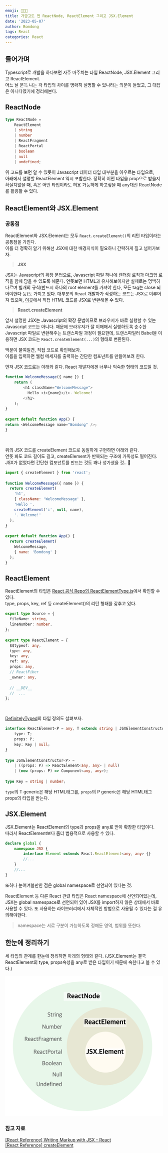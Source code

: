 ```yaml
---
emoji: 👩‍👧‍👦
title: 가깝고도 먼 ReactNode, ReactElement 그리고 JSX.Element
date: '2023-05-07'
author: Bomdong
tags: React
categories: React
---
```


## 들어가며
Typescript로 개발을 하다보면 자주 마주치는 타입 ReactNode, JSX.Element 그리고 ReactElement. <br/>
어느 날 문득 나는 각 타입의 차이를 명확히 설명할 수 있나라는 의문이 들었고, 그 대답은 아니다였기에 정리해본다.

## ReactNode

```typescript
type ReactNode = 
    ReactElement 
    | string 
    | number 
    | ReactFragment 
    | ReactPortal 
    | boolean 
    | null 
    | undefined;
```

위 코드를 보면 알 수 있듯이 Javascript 데이터 타입 대부분을 아우르는 타입으로, <br/> 아래에서 설명할 ReactElement 역시 포함한다.
정확히 어떤 타입을 prop으로 받을지 확실치않을 때, 혹은 어떤 타입이라도 허용 가능하게 하고싶을 때 any대신 ReactNode를 활용할 수 있다.


## ReactElement와 JSX.Element

### 공통점

ReactElement와 JSX.Element는 모두 `React.createElement()`의 리턴 타입이라는 공통점을 가진다. <br/>
이를 더 정확히 알기 위해선 JSX에 대한 배경지식이 필요하니 간략하게 짚고 넘어가보자.

> **JSX**

JSX는 Javascript의 확장 문법으로, Javascript 파일 하나에 렌더링 로직과 마크업 로직을 함께 담을 수 있도록 해준다.
언뜻보면 HTML과 유사해보이지만 실제로는 명백히 다르며 별개의 규칙(반드시 하나의 root element를 가져야 한다, 모든 tag는 close 되어야한다 등)도 가지고 있다.
대부분의 React 개발자가 작성하는 코드는 JSX로 이루어져 있으며, [이곳](https://transform.tools/html-to-jsx)에서 직접 HTML 코드를 JSX로 변환해볼 수 있다.

>**React.createElement**

앞서 설명한 JSX는 Javascript의 확장 문법이므로 브라우저가 바로 실행할 수 있는 Javascript 코드는 아니다.
때문에 브라우저가 잘 이해해서 실행하도록 순수한 Javascript 파일로 변환해주는 트랜스파일 과정이 필요한데, 트랜스파일러 Babel을 이용하면 JSX 코드는 `React.createElement(...)`의 형태로 변환된다.

백문이 불여일견, 직접 코드로 확인해보자.<br/>
이름을 입력하면 웰컴 메세지를 출력하는 간단한 컴포넌트를 만들어보려 한다.

먼저 JSX 코드로는 아래와 같다. React 개발자에겐 너무나 익숙한 형태의 코드일 것.

```javascript
function WelcomeMessage({ name }) {
    return (
        <h1 className="WelcomeMessage">
          Hello <i>{name}</i>. Welcome!
        </h1>
    );
}

export default function App() {
return <WelcomeMessage name="Bomdong" />;
}
```

<br/>

위의 JSX 코드를 createElement 코드로 동일하게 구현하면 아래와 같다. <br/>
언뜻 봐도 코드 길이도 길고, createElement가 반복되는 구조에 가독성도 떨어진다. <br/> 
JSX가 없었다면 간단한 컴포넌트를 만드는 것도 꽤나 성가셨을 것.. 🫠

````javascript
import { createElement } from 'react';

function WelcomeMessage({ name }) {
  return createElement(
    'h1',
    { className: 'WelcomeMessage' },
    'Hello ',
    createElement('i', null, name),
    '. Welcome!'
  );
}

export default function App() {
  return createElement(
    WelcomeMessage,
    { name: 'Bomdong' }
  );
}
````


## ReactElement
ReactElement의 타입은 [React 공식 Repo의 ReactElementType.js](https://github.com/facebook/react/blob/main/packages/shared/ReactElementType.js)에서 확인할 수 있다. <br/>
type, props, key, ref 등 createElement()의 리턴 형태를 갖추고 있다.

```typescript
export type Source = {
  fileName: string,
  lineNumber: number,
};

export type ReactElement = {
  $$typeof: any,
  type: any,
  key: any,
  ref: any,
  props: any,
  // ReactFiber
  _owner: any,

  // __DEV__
  //  ...
};
```

<br/>

[DefinitelyTyped](https://github.com/DefinitelyTyped/DefinitelyTyped/blob/master/types/react/index.d.ts#L146)의 타입 정의도 살펴보자.

````typescript
interface ReactElement<P = any, T extends string | JSXElementConstructor<any> = string | JSXElementConstructor<any>> {
    type: T;
    props: P;
    key: Key | null;
}

type JSXElementConstructor<P> =
    | ((props: P) => ReactElement<any, any> | null)
    | (new (props: P) => Component<any, any>);

type Key = string | number;
````
`type`의 T generic은 해당 HTML태그를, `props`의 P generic은 해당 HTML태그 props의 타입을 받는다.

## JSX.Element
JSX.Element는 ReactElement의 type과 props을 any로 받아 확장한 타입이다. <br/>
따라서 ReactElement보다 좀더 범용적으로 사용할 수 있다.

```typescript
declare global {
    namespace JSX {
        interface Element extends React.ReactElement<any, any> {} 
        //...
    }
    //...
}
```

또하나 눈여겨볼만한 점은 global namespace로 선언되어 있다는 것. 

ReactElement 등 다른 React 관련 타입은 React namespace에 선언되어있는데, <br/> JSX는 global namespace로 선언되어 있어 
JSX를 import하지 않은 상태에서 바로 사용할 수 있다. 또 사용하는 라이브러리에서 자체적인 방법으로 사용될 수 있다는 걸 유의해야한다.

> namespace는 서로 구분이 가능하도록 정해둔 영역, 범위를 뜻한다.


## 한눈에 정리하기
세 타입의 관계를 한눈에 정리하면 아래의 형태와 같다.
(JSX.Element는 결국 ReactElement의 type, props속성을 any로 받은 타입이기 때문에 속한다고 볼 수 있다.)

![summary](./summary.png)


### 참고 자료

<a target="_blank" href="https://react.dev/learn/writing-markup-with-jsx">
[React Reference] Writing Markup with JSX - React</a> <br/>
<a target="_blank" href="https://react.dev/reference/react/createElement">
[React Reference] createElement</a> <br/>

```toc
```